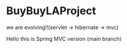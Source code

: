 # BuyBuyLAProject

we are evolving!!(servlet -> hibernate -> mvc)

Hello this is Spring MVC version (main branch)
